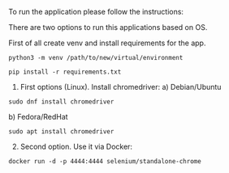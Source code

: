 To run the application please follow the instructions:

There are two options to run this applications based on OS.

First of all create venv and install requirements for the app.

```
python3 -m venv /path/to/new/virtual/environment
```
```
pip install -r requirements.txt
```

1. First options (Linux). Install chromedriver:
 a) Debian/Ubuntu
```
sudo dnf install chromedriver
```
b) Fedora/RedHat
```
sudo apt install chromedriver
```

2. Second option. Use it via Docker:
```
docker run -d -p 4444:4444 selenium/standalone-chrome
```



